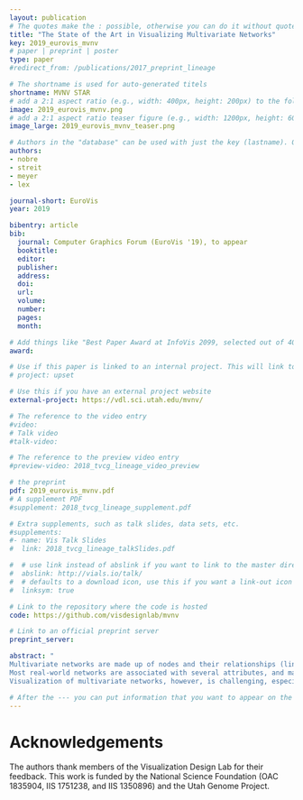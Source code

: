 ```yaml
---
layout: publication
# The quotes make the : possible, otherwise you can do it without quotes
title: "The State of the Art in Visualizing Multivariate Networks"
key: 2019_eurovis_mvnv
# paper | preprint | poster
type: paper
#redirect_from: /publications/2017_preprint_lineage

# The shortname is used for auto-generated titels
shortname: MVNV STAR
# add a 2:1 aspect ratio (e.g., width: 400px, height: 200px) to the folder /assets/images/papers/
image: 2019_eurovis_mvnv.png
# add a 2:1 aspect ratio teaser figure (e.g., width: 1200px, height: 600px) to the folder /assets/images/papers/
image_large: 2019_eurovis_mvnv_teaser.png

# Authors in the "database" can be used with just the key (lastname). Others can be written properly.
authors:
- nobre
- streit
- meyer
- lex

journal-short: EuroVis
year: 2019

bibentry: article
bib:
  journal: Computer Graphics Forum (EuroVis '19), to appear
  booktitle: 
  editor: 
  publisher: 
  address: 
  doi: 
  url: 
  volume: 
  number: 
  pages: 
  month: 

# Add things like "Best Paper Award at InfoVis 2099, selected out of 4000 submissions"
award:

# Use if this paper is linked to an internal project. This will link to the project site
# project: upset

# Use this if you have an external project website
external-project: https://vdl.sci.utah.edu/mvnv/

# The reference to the video entry
#video: 
# Talk video
#talk-video: 

# The reference to the preview video entry
#preview-video: 2018_tvcg_lineage_video_preview

# the preprint
pdf: 2019_eurovis_mvnv.pdf
# A supplement PDF
#supplement: 2018_tvcg_lineage_supplement.pdf

# Extra supplements, such as talk slides, data sets, etc.
#supplements:
#- name: Vis Talk Slides
#  link: 2018_tvcg_lineage_talkSlides.pdf

#  # use link instead of abslink if you want to link to the master directory
#  abslink: http://vials.io/talk/
#  # defaults to a download icon, use this if you want a link-out icon
#  linksym: true

# Link to the repository where the code is hosted
code: https://github.com/visdesignlab/mvnv

# Link to an official preprint server
preprint_server: 

abstract: "
Multivariate networks are made up of nodes and their relationships (links), but also data about those nodes and links as attributes. 
Most real-world networks are associated with several attributes, and many analysis tasks depend on analyzing both, relationships and attributes. 
Visualization of multivariate networks, however, is challenging, especially when both the topology of the network and the attributes need to be considered concurrently. In this state-of-the-art report, we analyze current practices and classify techniques along four axes: layouts, view operations, layout operations, and data operations. We also provide an analysis of tasks specific to multivariate networks and give recommendations for which technique to use in which scenario. Finally, we survey application areas and evaluation methodologies. "

# After the --- you can put information that you want to appear on the website using markdown formatting or HTML. A good example are acknowledgements, extra references, an erratum, etc.
---
```



# Acknowledgements

The authors thank members of the Visualization Design Lab for their feedback.
This work is funded by the National Science Foundation (OAC 1835904, IIS 1751238, and IIS 1350896) and the Utah Genome Project.